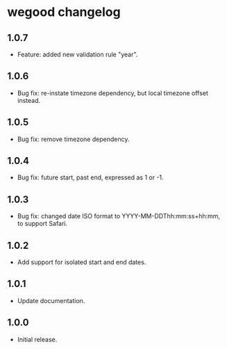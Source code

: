 # wegood changelog

## 1.0.7

* Feature: added new validation rule "year".

## 1.0.6

* Bug fix: re-instate timezone dependency, but local timezone offset instead.

## 1.0.5

* Bug fix: remove timezone dependency.

## 1.0.4

* Bug fix: future start, past end, expressed as 1 or -1.

## 1.0.3

* Bug fix: changed date ISO format to YYYY-MM-DDThh:mm:ss+hh:mm, to support Safari.

## 1.0.2

* Add support for isolated start and end dates.

## 1.0.1

* Update documentation.

## 1.0.0

* Initial release.
